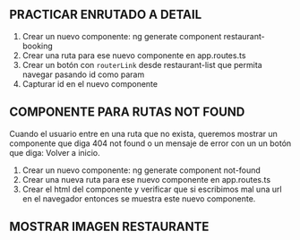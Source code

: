 

## PRACTICAR ENRUTADO A DETAIL

1. Crear un nuevo componente: ng generate component restaurant-booking
2. Crear una ruta para ese nuevo componente en app.routes.ts
3. Crear un botón con `routerLink` desde restaurant-list que permita navegar pasando id como param
4. Capturar id en el nuevo componente



## COMPONENTE PARA RUTAS NOT FOUND

Cuando el usuario entre en una ruta que no exista, queremos mostrar un componente que diga 404 not found o un mensaje de error con un un botón que diga: Volver a inicio.

1. Crear un nuevo componente: ng generate component not-found
2. Crear una nueva ruta para ese nuevo componente en app.routes.ts
3. Crear el html del componente y verificar que si escribimos mal una url en el navegador entonces se muestra este nuevo componente.


## MOSTRAR IMAGEN RESTAURANTE

